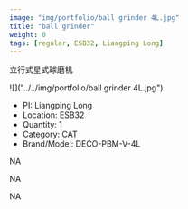 ```yaml
---
image: "img/portfolio/ball grinder 4L.jpg"
title: "ball grinder"
weight: 0
tags: [regular, ESB32, Liangping Long]
---
```


立行式星式球磨机

<!--more-->

![]("../../img/portfolio/ball grinder 4L.jpg")

- PI: Liangping Long
- Location: ESB32
- Quantity: 1
- Category: CAT
- Brand/Model: DECO-PBM-V-4L

NA

NA

NA
